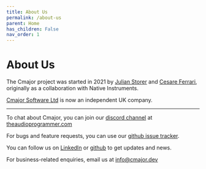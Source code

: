 ```yaml
---
title: About Us
permalink: /about-us
parent: Home
has_children: False
nav_order: 1
---
```


# About Us

The Cmajor project was started in 2021 by [Julian Storer](https://github.com/julianstorer) and [Cesare Ferrari](https://github.com/cesaref), originally as a collaboration with Native Instruments.

[Cmajor Software Ltd](https://github.com/cmajor-lang) is now an independent UK company.

---------------------------------------------------------------------------------

To chat about Cmajor, you can join our [discord channel](https://discord.gg/Abtc5xabcT) at [theaudioprogrammer.com](https://www.theaudioprogrammer.com/)

For bugs and feature requests, you can use our [github issue tracker](https://github.com/cmajor-lang/cmajor/issues).

You can follow us on [LinkedIn](https://www.linkedin.com/company/cmajor-software-ltd/) or [github](https://github.com/cmajor-lang) to get updates and news.

For business-related enquiries, email us at info@cmajor.dev

